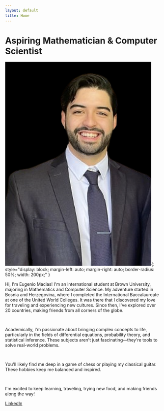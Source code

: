 ```yaml
---
layout: default
title: Home
---
```


# Aspiring Mathematician & Computer Scientist

![Profile Picture](/assets/images/gportfolio_profile_picture.png){: style="display: block; margin-left: auto; margin-right: auto; border-radius: 50%; width: 200px;" }
<br>

<p class="animated-text">Hi, I'm Eugenio Macias! I'm an international student at Brown University, majoring in Mathematics and Computer Science. My adventure started in Bosnia and Herzegovina, where I completed the International Baccalaureate at one of the United World Colleges. It was there that I discovered my love for traveling and experiencing new cultures. Since then, I've explored over 20 countries, making friends from all corners of the globe.</p>
<br>

<p class="animated-text">Academically, I'm passionate about bringing complex concepts to life, particularly in the fields of differential equations, probability theory, and statistical inference. These subjects aren't just fascinating—they're tools to solve real-world problems.</p>
<br>

<p class="animated-text">You'll likely find me deep in a game of chess or playing my classical guitar. These hobbies keep me balanced and inspired.</p>
<br>

<p class="animated-text">I'm excited to keep learning, traveling, trying new food, and making friends along the way!</p>

[LinkedIn](https://www.linkedin.com/in/eugenio-macias/)
